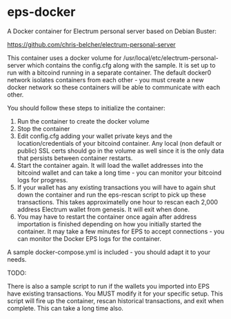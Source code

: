# eps-docker

A Docker container for Electrum personal server based on Debian Buster:

https://github.com/chris-belcher/electrum-personal-server

This container uses a docker volume for /usr/local/etc/electrum-personal-server which contains the config.cfg along with the sample. It is set up to run with a bitcoind running in a separate container. The default docker0 network isolates containers from each other - you must create a new docker network so these containers will be able to communicate with each other.

You should follow these steps to initialize the container:

1. Run the container to create the docker volume
2. Stop the container
3. Edit config.cfg adding your wallet private keys and the location/credentials of your bitcoind container. Any local (non default or public) SSL certs should go in the volume as well since it is the only data that persists between container restarts.
4. Start the container again. It will load the wallet addresses into the bitcoind wallet and can take a long time - you can monitor your bitcoind logs for progress.
5. If your wallet has any existing transactions you will have to again shut down the container and run the eps-rescan script to pick up these transactions. This takes approximatelly one hour to rescan each 2,000 address Electrum wallet from genesis. It will exit when done.
6. You may have to restart the container once again after address importation is finished depending on how you initially started the container. It may take a few minutes for EPS to accept connections - you can monitor the Docker EPS logs for the container.

A sample docker-compose.yml is included - you should adapt it to your needs.

TODO:

There is also a sample script to run if the wallets you imported into EPS have existing transactions. You MUST modify it for your specific setup. This script will fire up the container, rescan historical transactions, and exit when complete. This can take a long time also.
